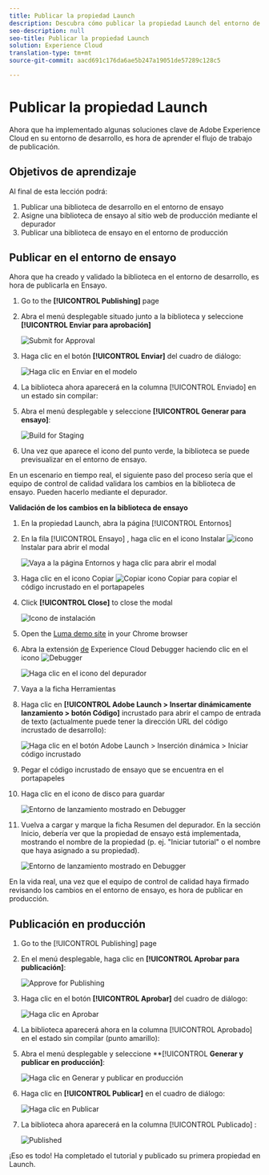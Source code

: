 ```yaml
---
title: Publicar la propiedad Launch
description: Descubra cómo publicar la propiedad Launch del entorno de desarrollo en los entornos de ensayo y producción. Esta lección forma parte del tutorial Implementación de Experience Cloud en sitios web con Launch.
seo-description: null
seo-title: Publicar la propiedad Launch
solution: Experience Cloud
translation-type: tm+mt
source-git-commit: aacd691c176da6ae5b247a19051de57289c128c5

---
```



# Publicar la propiedad Launch

Ahora que ha implementado algunas soluciones clave de Adobe Experience Cloud en su entorno de desarrollo, es hora de aprender el flujo de trabajo de publicación.

## Objetivos de aprendizaje

Al final de esta lección podrá:

1. Publicar una biblioteca de desarrollo en el entorno de ensayo
1. Asigne una biblioteca de ensayo al sitio web de producción mediante el depurador
1. Publicar una biblioteca de ensayo en el entorno de producción

## Publicar en el entorno de ensayo

Ahora que ha creado y validado la biblioteca en el entorno de desarrollo, es hora de publicarla en Ensayo.

1. Go to the **[!UICONTROL Publishing]** page

1. Abra el menú desplegable situado junto a la biblioteca y seleccione **[!UICONTROL Enviar para aprobación]**

   ![Submit for Approval](images/publishing-submitForApproval.png)

1. Haga clic en el botón **[!UICONTROL Enviar]** del cuadro de diálogo:

   ![Haga clic en Enviar en el modelo](images/publishing-submit.png)

1. La biblioteca ahora aparecerá en la columna [!UICONTROL Enviado] en un estado sin compilar:

1. Abra el menú desplegable y seleccione **[!UICONTROL Generar para ensayo]**:

   ![Build for Staging](images/publishing-buildForStaging.png)

1. Una vez que aparece el icono del punto verde, la biblioteca se puede previsualizar en el entorno de ensayo.

En un escenario en tiempo real, el siguiente paso del proceso sería que el equipo de control de calidad validara los cambios en la biblioteca de ensayo. Pueden hacerlo mediante el depurador.

**Validación de los cambios en la biblioteca de ensayo**

1. En la propiedad Launch, abra la página [!UICONTROL Entornos]

1. En la fila [!UICONTROL Ensayo] , haga clic en el icono Instalar ![icono](images/launch-installIcon.png) Instalar para abrir el modal

   ![Vaya a la página Entornos y haga clic para abrir el modal](images/publishing-getStagingCode.png)

1. Haga clic en el icono Copiar ![Copiar icono](images/launch-copyIcon.png) Copiar para copiar el código incrustado en el portapapeles

1. Click **[!UICONTROL Close]** to close the modal

   ![Icono de instalación](images/publishing-copyStagingCode.png)

1. Open the [Luma demo site](https://luma.enablementadobe.com/content/luma/us/en.html) in your Chrome browser

1. Abra la extensión [de](https://chrome.google.com/webstore/detail/adobe-experience-cloud-de/ocdmogmohccmeicdhlhhgepeaijenapj) Experience Cloud Debugger haciendo clic en el icono ![Debugger](images/icon-debugger.png)

   ![Haga clic en el icono del depurador](images/switchEnvironments-openDebugger.png)

1. Vaya a la ficha Herramientas

1. Haga clic en **[!UICONTROL Adobe Launch &gt; Insertar dinámicamente lanzamiento &gt; botón Código]** incrustado para abrir el campo de entrada de texto (actualmente puede tener la dirección URL del código incrustado de desarrollo):

   ![Haga clic en el botón Adobe Launch &gt; Inserción dinámica &gt; Iniciar código incrustado](images/switchEnvironments-debugger-editEmbedCode.png)

1. Pegar el código incrustado de ensayo que se encuentra en el portapapeles

1. Haga clic en el icono de disco para guardar

   ![Entorno de lanzamiento mostrado en Debugger](images/switchEnvironments-debugger-save.png)

1. Vuelva a cargar y marque la ficha Resumen del depurador. En la sección Inicio, debería ver que la propiedad de ensayo está implementada, mostrando el nombre de la propiedad (p. ej. "Iniciar tutorial" o el nombre que haya asignado a su propiedad).

   ![Entorno de lanzamiento mostrado en Debugger](images/publishing-debugger-staging.png)

En la vida real, una vez que el equipo de control de calidad haya firmado revisando los cambios en el entorno de ensayo, es hora de publicar en producción.

## Publicación en producción

1. Go to the [!UICONTROL Publishing] page

1. En el menú desplegable, haga clic en **[!UICONTROL Aprobar para publicación]**:

   ![Approve for Publishing](images/publishing-approveForPublishing.png)

1. Haga clic en el botón **[!UICONTROL Aprobar]** del cuadro de diálogo:

   ![Haga clic en Aprobar](images/publishing-approve.png)

1. La biblioteca aparecerá ahora en la columna [!UICONTROL Aprobado] en el estado sin compilar (punto amarillo):

1. Abra el menú desplegable y seleccione **[!UICONTROL **Generar y publicar en producción]**:

   ![Haga clic en Generar y publicar en producción](images/publishing-buildAndPublishToProduction.png)

1. Haga clic en **[!UICONTROL Publicar]** en el cuadro de diálogo:

   ![Haga clic en Publicar](images/publishing-publish.png)

1. La biblioteca ahora aparecerá en la columna [!UICONTROL Publicado] :

   ![Published](images/publishing-published.png)

¡Eso es todo! Ha completado el tutorial y publicado su primera propiedad en Launch.